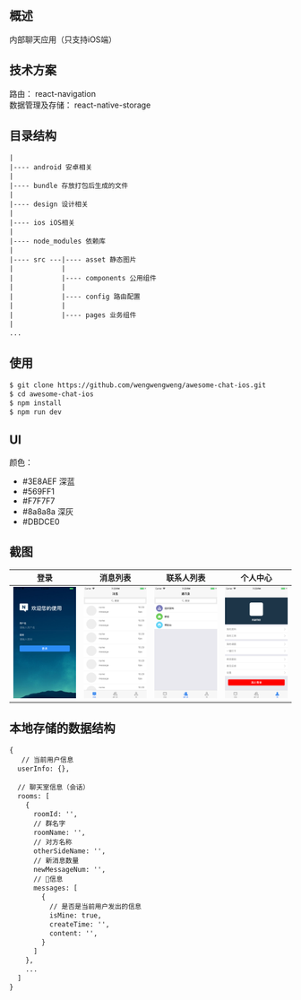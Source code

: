 ## 概述
内部聊天应用（只支持iOS端）

## 技术方案
路由： react-navigation  
数据管理及存储： react-native-storage

## 目录结构
```
|
|---- android 安卓相关
|
|---- bundle 存放打包后生成的文件
|
|---- design 设计相关
|
|---- ios iOS相关
|
|---- node_modules 依赖库
|
|---- src ---|---- asset 静态图片
|            |
|            |---- components 公用组件
|            |
|            |---- config 路由配置
|            |
|            |---- pages 业务组件
|
...
```
## 使用
```
$ git clone https://github.com/wengwengweng/awesome-chat-ios.git
$ cd awesome-chat-ios
$ npm install
$ npm run dev
```
## UI
颜色：
- #3E8AEF 深蓝
- #569FF1
- #F7F7F7
- #8a8a8a 深灰
- #DBDCE0

## 截图

| 登录 | 消息列表 | 联系人列表 | 个人中心 |
| ---- | ---- | ---- | ---- |
| ![image](img/login.png) | ![image](img/message.png) | ![image](img/friend.png) | ![image](img/user.png) |

## 本地存储的数据结构
```
{
   // 当前用户信息
  userInfo: {},

  // 聊天室信息（会话）
  rooms: [
    {
      roomId: '',
      // 群名字
      roomName: '',
      // 对方名称
      otherSideName: '',
      // 新消息数量
      newMessageNum: '',
      // 信息
      messages: [
        {
          // 是否是当前用户发出的信息
          isMine: true,
          createTime: '',
          content: '',
        }
      ]
    },
    ...
  ]
}
```